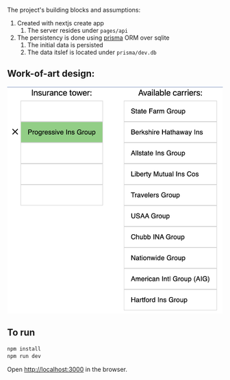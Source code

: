 The project's building blocks and assumptions:
1. Created with nextjs create app
   1. The server resides under `pages/api`
2. The persistency is done using [prisma](https://www.prisma.io/) ORM over sqlite 
   1. The initial data is persisted
   2. The data itslef is located under `prisma/dev.db`

## Work-of-art design:
![](public/art.png)

## To run
```bash
npm install
npm run dev
```

Open [http://localhost:3000](http://localhost:3000) in the browser.
